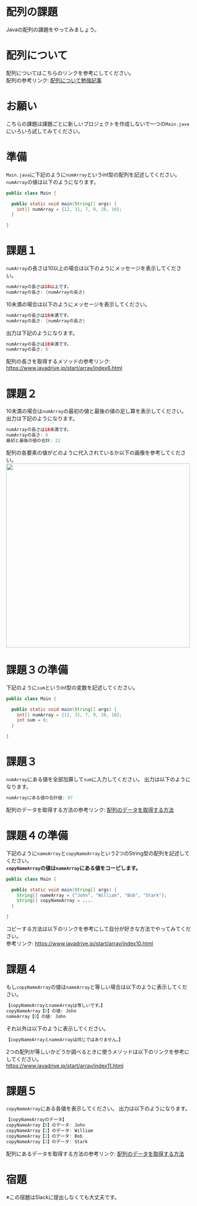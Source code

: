 # 配列の課題

Javaの配列の課題をやってみましょう。

# 配列について

配列についてはこちらのリンクを参考にしてください。   
配列の参考リンク: [配列について勉強記事](https://github.com/reytech-co-jp/yume-project/blob/feature/array_statement_questions/lessons/java/04-Java%E3%81%AE%E9%85%8D%E5%88%97%E5%95%8F%E9%A1%8C/Java%E9%85%8D%E5%88%97%E3%81%AE%E5%8B%89%E5%BC%B7%E8%A8%98%E4%BA%8B.md#java%E9%85%8D%E5%88%97%E3%81%AB%E3%81%A4%E3%81%84%E3%81%A6)

# お願い

こちらの課題は課題ごとに新しいプロジェクトを作成しないで一つの`Main.java`にいろいろ試してみてください。
 
# 準備

`Main.java`に下記のように`numArray`というint型の配列を記述してください。   
`numArray`の値は以下のようになります。
```java
public class Main {

  public static void main(String[] args) {
    int[] numArray = {12, 31, 7, 9, 28, 10};
  }

}
```

# 課題１

`numArray`の長さは10以上の場合は以下のようにメッセージを表示してください。
```java
numArrayの長さは10以上です。
numArrayの長さ: {numArrayの長さ}
```
10未満の場合は以下のようにメッセージを表示してください。   
```java
numArrayの長さは10未満です。
numArrayの長さ: {numArrayの長さ}
```
出力は下記のようになります。
```java
numArrayの長さは10未満です。
numArrayの長さ: 6
```
配列の長さを取得するメソッドの参考リンク: https://www.javadrive.jp/start/array/index6.html

# 課題２

10未満の場合は`numArray`の最初の値と最後の値の足し算を表示してください。   
出力は下記のようになります。
```java
numArrayの長さは10未満です。
numArrayの長さ: 6
最初と最後の値の合計: 22
```
配列の各要素の値がどのように代入されているか以下の画像を参考してください。   
<img width="500" src="https://user-images.githubusercontent.com/100908505/210033403-59ad078e-5140-4412-9dae-f2fff45d81f6.png">

# 課題３の準備 

下記のように`sum`というint型の変数を記述してください。   
```java
public class Main {

  public static void main(String[] args) {
    int[] numArray = {12, 31, 7, 9, 28, 10};
    int sum = 0;
  }

}
```

# 課題３

`numArray`にある値を全部加算して`sum`に入力してください。
出力は以下のようになります。
```java
numArrayにある値の合計値: 97
```
配列のデータを取得する方法の参考リンク: [配列のデータを取得する方法](https://github.com/reytech-co-jp/yume-project/blob/feature/array_statement_questions/lessons/java/04-Java%E3%81%AE%E9%85%8D%E5%88%97%E5%95%8F%E9%A1%8C/Java%E9%85%8D%E5%88%97%E3%81%AE%E5%8B%89%E5%BC%B7%E8%A8%98%E4%BA%8B.md#%E9%85%8D%E5%88%97%E3%81%AE%E5%87%BA%E5%8A%9B)

# 課題４の準備

下記のように`nameArray`と`copyNameArray`という2つのString型の配列を記述してください。   
<strong>`copyNameArray`の値は`nameArray`にある値をコーピします。</strong>
```java
public class Main {

  public static void main(String[] args) {
    String[] nameArray = {"John", "William", "Bob", "Stark"};
    String[] copyNameArray = ....
  }

}
```
コピーする方法は以下のリンクを参考にして自分が好きな方法でやってみてください。   
参考リンク: https://www.javadrive.jp/start/array/index10.html

# 課題４

もし`copyNameArray`の値は`nameArray`と等しい場合は以下のように表示してください。
```java
【copyNameArrayとnameArrayは等しいです。】
copyNameArray【0】の値: John
nameArray【0】の値: John
```
それ以外は以下のように表示してください。
```java
【copyNameArrayとnameArrayは同じではありません。】
```
2つの配列が等しいかどうか調べるときに使うメソッドは以下のリンクを参考にしてください。   
https://www.javadrive.jp/start/array/index11.html

# 課題５

`copyNameArray`にある各値を表示してください。
出力は以下のようになります。
```java
【copyNameArrayのデータ】
copyNameArray【0】のデータ: John
copyNameArray【1】のデータ: William
copyNameArray【2】のデータ: Bob
copyNameArray【3】のデータ: Stark
```
配列にあるデータを取得する方法の参考リンク: [配列のデータを取得する方法](https://github.com/reytech-co-jp/yume-project/blob/feature/array_statement_questions/lessons/java/04-Java%E3%81%AE%E9%85%8D%E5%88%97%E5%95%8F%E9%A1%8C/Java%E9%85%8D%E5%88%97%E3%81%AE%E5%8B%89%E5%BC%B7%E8%A8%98%E4%BA%8B.md#%E9%85%8D%E5%88%97%E3%81%AE%E5%87%BA%E5%8A%9B)

# 宿題

※この宿題はSlackに提出しなくても大丈夫です。
